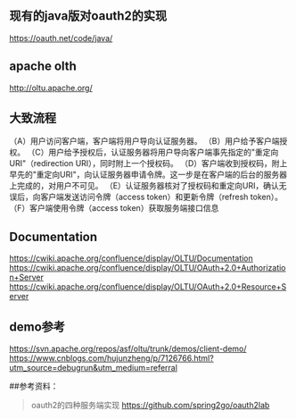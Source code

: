 ## 现有的java版对oauth2的实现
https://oauth.net/code/java/
## apache olth
http://oltu.apache.org/

## 大致流程
（A）用户访问客户端，客户端将用户导向认证服务器。
（B）用户给予客户端授权。
（C）用户给予授权后，认证服务器将用户导向客户端事先指定的"重定向URI"（redirection URI），同时附上一个授权码。
（D）客户端收到授权码，附上早先的"重定向URI"，向认证服务器申请令牌。这一步是在客户端的后台的服务器上完成的，对用户不可见。
（E）认证服务器核对了授权码和重定向URI，确认无误后，向客户端发送访问令牌（access token）和更新令牌（refresh token）。
（F）客户端使用令牌（access token）获取服务端接口信息

## Documentation
https://cwiki.apache.org/confluence/display/OLTU/Documentation
https://cwiki.apache.org/confluence/display/OLTU/OAuth+2.0+Authorization+Server
https://cwiki.apache.org/confluence/display/OLTU/OAuth+2.0+Resource+Server

## demo参考
https://svn.apache.org/repos/asf/oltu/trunk/demos/client-demo/
https://www.cnblogs.com/hujunzheng/p/7126766.html?utm_source=debugrun&utm_medium=referral

##参考资料： 
> oauth2的四种服务端实现 https://github.com/spring2go/oauth2lab  